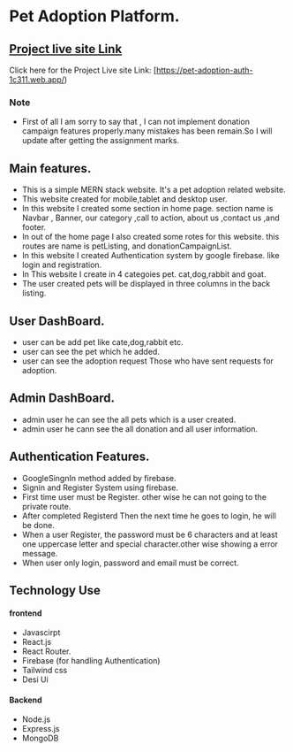 # Pet Adoption Platform.

## [ Project live site Link](https://pet-adoption-auth-1c311.web.app/)

Click here for the Project Live site Link: [https://pet-adoption-auth-1c311.web.app/)

### Note 
* First of all I am sorry to say that , I can not implement donation campaign features properly.many mistakes has been remain.So I will update after getting the assignment marks.
## Main features.
* This is a simple MERN stack website. It's a pet adoption related website.
* This website created for mobile,tablet and desktop user.
* In this website I created some section in home page. section name is Navbar , Banner, our category ,call to action, about us ,contact us ,and footer.
* In out of the home page I also created some rotes for this website. this routes are name is petListing, and donationCampaignList.
* In this website I created Authentication system by google firebase. like login and registration.
* In This website I create in 4 categoies pet. cat,dog,rabbit and goat.
* The user created pets will be displayed in three columns in the back listing.
  
## User DashBoard.
* user can be add pet like cate,dog,rabbit etc.
* user can see the pet which he added.
* user can see the adoption request Those who have sent requests for  adoption.
## Admin DashBoard.
* admin user he can see the all pets which is a user created.
* admin user he cann see the all donation and all user information.
  
## Authentication Features.
* GoogleSingnIn method added by firebase.
* Signin and Register System using firebase.
* First time user must be Register. other wise he can not going to the private route.
* After completed Registerd Then the next time he goes to login, he will be done.
* When a user Register, the password must be 6 characters and at least one uppercase letter and special character.other wise showing a error message.
* When user only login, password and email must be correct.

## Technology Use 
#### frontend
* Javascirpt
* React.js
* React Router.
* Firebase (for handling Authentication)
* Tailwind css
* Desi Ui
#### Backend
* Node.js
* Express.js
* MongoDB


